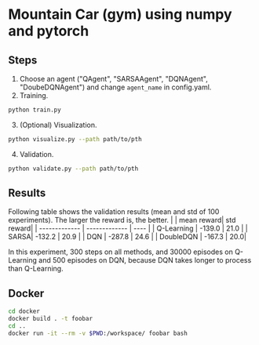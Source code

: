 # Mountain Car (gym) using numpy and pytorch
## Steps 
1. Choose an agent ("QAgent", "SARSAAgent", "DQNAgent", "DoubeDQNAgent") and change `agent_name` in config.yaml.
2. Training.
```bash
python train.py
```
3. (Optional) Visualization.
```bash
python visualize.py --path path/to/pth
```

4. Validation.
```bash
python validate.py --path path/to/pth
```

## Results
Following table shows the validation results (mean and std of 100 experiments).
The larger the reward is, the better.
|  | mean reward| std reward|
| ------------- | ------------- | ---- |
| Q-Learning  | -139.0  | 21.0 |
| SARSA| -132.2 | 20.9 |
| DQN  | -287.8 | 24.6 |
| DoubleDQN  | -167.3 | 20.0|

In this experiment, 300 steps on all methods, and 30000 episodes on Q-Learning and 500 episodes on DQN, because DQN takes longer to process than Q-Learning.

## Docker
```bash
cd docker
docker build . -t foobar
cd ..
docker run -it --rm -v $PWD:/workspace/ foobar bash
```
